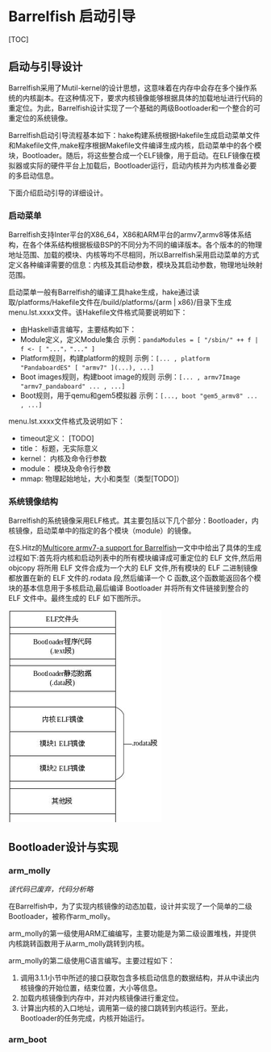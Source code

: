 # Barrelfish 启动引导

[TOC]

## 启动与引导设计

Barrelfish采用了Mutil-kernel的设计思想，这意味着在内存中会存在多个操作系统的内核副本。在这种情况下，要求内核镜像能够根据具体的加载地址进行代码的重定位。为此，Barrelfish设计实现了一个基础的两级Bootloader和一个整合的可重定位的系统镜像。

Barrelfish启动引导流程基本如下：hake构建系统根据Hakefile生成启动菜单文件和Makefile文件,make程序根据Makefile文件编译生成内核，启动菜单中的各个模块，Bootloader。随后，将这些整合成一个ELF镜像，用于启动。在ELF镜像在模拟器或实际的硬件平台上加载后，Bootloader运行，启动内核并为内核准备必要的多启动信息。

下面介绍启动引导的详细设计。

### 启动菜单

Barrelfish支持Inter平台的X86_64，X86和ARM平台的armv7,armv8等体系结构，在各个体系结构根据板级BSP的不同分为不同的编译版本。各个版本的的物理地址范围、加载的模块、内核等均不尽相同，所以Barrelfish采用启动菜单的方式定义各种编译需要的信息：内核及其启动参数，模块及其启动参数，物理地址映射范围。

启动菜单一般有Barrelfish的编译工具hake生成，hake通过读取/platforms/Hakefile文件在/build/platforms/{arm | x86}/目录下生成menu.lst.xxxx文件。该Hakefile文件格式简要说明如下：
- 由Haskell语言编写，主要结构如下：
- Module定义，定义Module集合
  示例：`pandaModules = [ "/sbin/" ++ f | f <- [ "..."，"..." ]`
- Platform规则，构建platform的规则
  示例：`[... , platform "PandaboardES" [ "armv7" ](...), ...]`
- Boot images规则，构建boot image的规则
  示例：`[... , armv7Image "armv7_pandaboard" ... , ...]`
- Boot规则，用于qemu和gem5模拟器
  示例：`[..., boot "gem5_armv8" ... , ...]`

menu.lst.xxxx文件格式及说明如下：
- timeout定义： [TODO]
- title： 标题，无实际意义
- kernel： 内核及命令行参数
- module： 模块及命令行参数
- mmap: 物理起始地址，大小和类型（类型[TODO]）

### 系统镜像结构

Barrelfish的系统镜像采用ELF格式。其主要包括以下几个部分：Bootloader，内核镜像，启动菜单中的指定的各个模块（module）的镜像。

在S.Hitz的[Multicore armv7-a support for Barrelfish](http://citeseerx.ist.psu.edu/viewdoc/download?doi=10.1.1.348.6209&rep=rep1&type=pdf)一文中中给出了具体的生成过程如下:首先将内核和启动列表中的所有模块编译成可重定位的 ELF 文件,然后用 objcopy 将所用 ELF 文件合成为一个大的 ELF 文件,所有模块的 ELF 二进制镜像都放置在新的 ELF 文件的.rodata 段,然后编译一个 C 函数,这个函数能返回各个模块的基本信息用于多核启动,最后编译 Bootloader 并将所有文件链接到整合的 ELF 文件中。最终生成的 ELF 如下图所示。

![ELF镜像结构图](elf_1.jpg)

## Bootloader设计与实现

### arm_molly

*该代码已废弃，代码分析略*

在Barrelfish中，为了实现内核镜像的动态加载，设计并实现了一个简单的二级Bootloader，被称作arm_molly。

arm_molly的第一级使用ARM汇编编写，主要功能是为第二级设置堆栈，并提供内核跳转函数用于从arm_molly跳转到内核。

arm_molly的第二级使用C语言编写。主要过程如下：
1. 调用3.1.1小节中所述的接口获取包含多核启动信息的数据结构，并从中读出内核镜像的开始位置，结束位置，大小等信息。
2. 加载内核镜像到内存中，并对内核镜像进行重定位。
3. 计算出内核的入口地址，调用第一级的接口跳转到内核运行。至此，Bootloader的任务完成，内核开始运行。


### arm_boot

